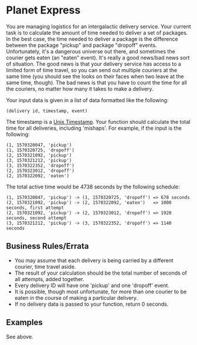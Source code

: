 # Planet Express

You are managing logistics for an intergalactic delivery service. Your current task is to calculate the amount of time needed to deliver a set of packages. In the best case, the time needed to deliver a package is the difference between the package "pickup" and package "dropoff" events. Unfortunately, it's a dangerous universe out there, and sometimes the courier gets eaten (an "eaten" event). It's really a good news/bad news sort of situation. The good news is that your delivery service has access to a limited form of time travel, so you can send out multiple couriers at the same time (you should see the looks on their faces when two leave at the same time, though). The bad news is that you have to count the time for all the couriers, no matter how many it takes to make a delivery.

Your input data is given in a list of data formatted like the following:

`(delivery id, timestamp, event)`

The timestamp is a [Unix Timestamp](https://www.unixtimestamp.com/). Your function should calculate the total time for all deliveries, including 'mishaps'. For example, if the input is the following:

```
(1, 1570320047, 'pickup')
(1, 1570320725, 'dropoff')
(2, 1570321092, 'pickup')
(3, 1570321212, 'pickup')
(3, 1570322352, 'dropoff')
(2, 1570323012, 'dropoff')
(2, 1570322092, 'eaten')
```

The total active time would be 4738 seconds by the following schedule:

```
(1, 1570320047, 'pickup') -> (1, 1570320725, 'dropoff') => 678 seconds
(2, 1570321092, 'pickup') -> (2, 1570322092, 'eaten')   => 1000 seconds, first attempt
(2, 1570321092, 'pickup') -> (2, 1570323012, 'dropoff') => 1920 seconds, second attempt
(3, 1570321212, 'pickup') -> (3, 1570322352, 'dropoff') => 1140 seconds
```

## Business Rules/Errata

- You may assume that each delivery is being carried by a different courier, time travel aside.
- The result of your calculation should be the total number of seconds of all attempts, added together.
- Every delivery ID will have one 'pickup' and one 'dropoff' event.
- It is possible, though most unfortunate, for more than one courier to be eaten in the course of making a particular delivery.
- If no delivery data is passed to your function, return 0 seconds.

## Examples

See above.

